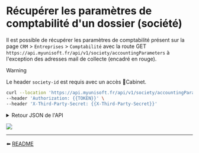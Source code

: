 # Récupérer les paramètres de comptabilité d'un dossier (société)

Il est possible de récupérer les paramètres de comptabilité présent sur la page `CRM` > `Entreprises` > `Comptabilité` avec la route GET `https://api.myunisoft.fr/api/v1/society/accountingParameters` à l'exception des adresses mail de collecte (encadré en rouge).

> [!WARNING]
> Le header `society-id` est requis avec un accès 🔹Cabinet.

```bash
curl --location 'https://api.myunisoft.fr/api/v1/society/accountingParameters' \
--header 'Authorization: {{TOKEN}}' \
--header 'X-Third-Party-Secret: {{X-Third-Party-Secret}}'
```

<details>
  <summary>Retour JSON de l'API</summary>

  ```json
  {
    "customer_waiting_account": "",
    "accounting_firm_waiting_account": "",
    "ics": "",
    "accounting_plan_id": -100,
    "max_car_third_p_account": 10,
    "max_car_general_account": 6,
    "auto_complete_account": true,
    "customer_payment_deadline_id": null,
    "provider_payment_deadline_id": null,
    "customer_reglement_type_id": null,
    "provider_reglement_type_id": null,
    "diary_purchases_id": 2424,
    "comptability_type_id": 1,
    "diary_sales_id": 2425,
    "expense_report_id": 2427,
    "enable_autolettering": true,
    "enable_RB_autoentries": true,
    "annual_depreciation_period": 360,
    "diary_dotation_id": 2430,
    "bank_reconciliation_state": true,
    "diary_interest_id": null,
    "account_interest_id": null,
    "maximum_difference_amount": 0.9,
    "comptability_type": {
      "id": 1,
      "label": "Engagement",
      "code": "ENGA"
    },
    "accounting_plan": {
      "id": -100,
      "label": "Etalon MYUNISOFT"
    },
    "customer_payment_deadline": null,
    "provider_payment_deadline": null,
    "customer_reglement_type": null,
    "provider_reglement_type": null,
    "diary_purchases": {
      "id": 2424,
      "label": "01 - JOURNAL D'ACHATS"
    },
    "diary_sales": {
      "id": 2425,
      "label": "02 - JOURNAL DE VENTES"
    },
    "diary_dotation": {
      "id": 2430,
      "label": "20 - JOURNAL D' OD"
    },
    "expense_report": {
      "id": 2427,
      "label": "09 - JOURNAL NDF"
    },
    "diary_interest": null,
    "diary_lettering": {
      "id": 2434,
      "label": "60 - JOURNAL OD LETTRAGE"
    },
    "diary_situation_id": null,
    "account_interest": null,
    "account_purchases": {
      "id": 89538,
      "label": "607000"
    },
    "account_sales": {
      "id": 89649,
      "label": "707000"
    },
    "account_expense_report": {
      "id": 89572,
      "label": "625600"
    },
    "account_income_lettering": {
      "id": 89679,
      "label": "758000 - PRODUITS DIV.GESTION"
    },
    "account_expense_lettering": {
      "id": 89604,
      "label": "658000 - CHARGES DIV.GEST.COU"
    },
    "wallets": [
      {
        "id": 1,
        "label": "TOUTES"
      }
    ]
  }
  ```
</details>

![](../../images/accounting_parameters.png)

---

⬅️ [README](../../../README.md)
